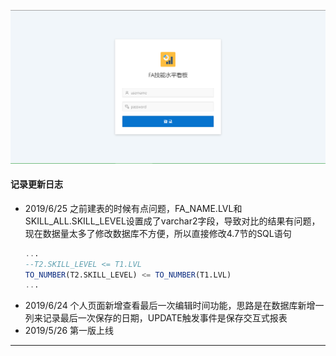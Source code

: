 ![APEX](https://github.com/397179459/APEX_FA/blob/master/img/1.apex_img/a1.PNG)
#### 记录更新日志
* 2019/6/25 之前建表的时候有点问题，FA_NAME.LVL和SKILL_ALL.SKILL_LEVEL设置成了varchar2字段，导致对比的结果有问题，现在数据量太多了修改数据库不方便，所以直接修改4.7节的SQL语句
    ```sql
    ...
    --T2.SKILL_LEVEL <= T1.LVL
    TO_NUMBER(T2.SKILL_LEVEL) <= TO_NUMBER(T1.LVL)
    ...
    ```
* 2019/6/24 个人页面新增查看最后一次编辑时间功能，思路是在数据库新增一列来记录最后一次保存的日期，UPDATE触发事件是保存交互式报表
* 2019/5/26 第一版上线
----